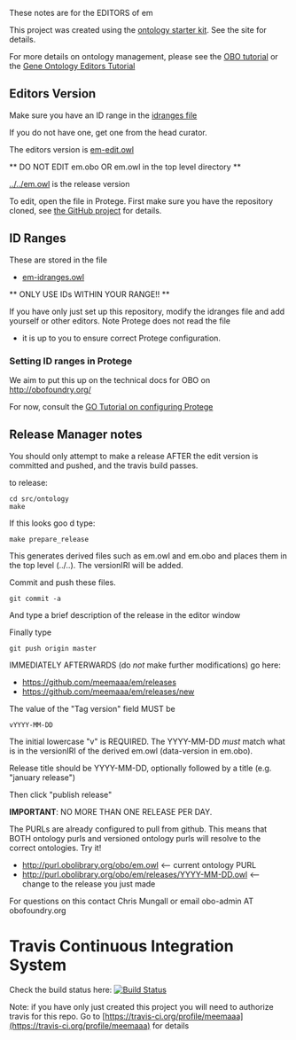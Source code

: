These notes are for the EDITORS of em

This project was created using the [ontology starter kit](https://github.com/cmungall/ontology-starter-kit). See the site for details.

For more details on ontology management, please see the [OBO tutorial](https://github.com/jamesaoverton/obo-tutorial) or the [Gene Ontology Editors Tutorial](go-protege-tutorial.readthedocs.io)

## Editors Version

Make sure you have an ID range in the [idranges file](em-idranges.owl)

If you do not have one, get one from the head curator.

The editors version is [em-edit.owl](em-edit.owl)

** DO NOT EDIT em.obo OR em.owl in the top level directory **

[../../em.owl](../../em.owl) is the release version

To edit, open the file in Protege. First make sure you have the repository cloned, see [the GitHub project](https://github.com/meemaaa/em) for details.

## ID Ranges

These are stored in the file

 * [em-idranges.owl](em-idranges.owl)

** ONLY USE IDs WITHIN YOUR RANGE!! **

If you have only just set up this repository, modify the idranges file
and add yourself or other editors. Note Protege does not read the file
- it is up to you to ensure correct Protege configuration.


### Setting ID ranges in Protege

We aim to put this up on the technical docs for OBO on http://obofoundry.org/

For now, consult the [GO Tutorial on configuring Protege](http://go-protege-tutorial.readthedocs.io/en/latest/Entities.html#new-entities)


## Release Manager notes

You should only attempt to make a release AFTER the edit version is
committed and pushed, and the travis build passes.

to release:

    cd src/ontology
    make

If this looks goo
d type:

    make prepare_release

This generates derived files such as em.owl and em.obo and places
them in the top level (../..). The versionIRI will be added.

Commit and push these files.

    git commit -a

And type a brief description of the release in the editor window

Finally type

    git push origin master

IMMEDIATELY AFTERWARDS (do *not* make further modifications) go here:

 * https://github.com/meemaaa/em/releases
 * https://github.com/meemaaa/em/releases/new

The value of the "Tag version" field MUST be

    vYYYY-MM-DD

The initial lowercase "v" is REQUIRED. The YYYY-MM-DD *must* match
what is in the versionIRI of the derived em.owl (data-version in
em.obo).

Release title should be YYYY-MM-DD, optionally followed by a title (e.g. "january release")

Then click "publish release"

__IMPORTANT__: NO MORE THAN ONE RELEASE PER DAY.

The PURLs are already configured to pull from github. This means that
BOTH ontology purls and versioned ontology purls will resolve to the
correct ontologies. Try it!

 * http://purl.obolibrary.org/obo/em.owl <-- current ontology PURL
 * http://purl.obolibrary.org/obo/em/releases/YYYY-MM-DD.owl <-- change to the release you just made

For questions on this contact Chris Mungall or email obo-admin AT obofoundry.org

# Travis Continuous Integration System

Check the build status here: [![Build Status](https://travis-ci.org/meemaaa/em.svg?branch=master)](https://travis-ci.org/meemaaa/em)

Note: if you have only just created this project you will need to authorize travis for this repo. Go to [https://travis-ci.org/profile/meemaaa](https://travis-ci.org/profile/meemaaa) for details

